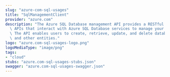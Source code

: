 ```yaml
---
slug: "azure-com-sql-usages"
title: "SqlManagementClient"
provider: "azure.com"
description: "The Azure SQL Database management API provides a RESTful set of web\
  \ APIs that interact with Azure SQL Database services to manage your databases.\
  \ The API enables users to create, retrieve, update, and delete databases, servers,\
  \ and other entities."
logo: "azure.com-sql-usages-logo.png"
logoMediaType: "image/png"
tags:
- "cloud"
stubs: "azure.com-sql-usages-stubs.json"
swagger: "azure.com-sql-usages-swagger.json"
---
```

